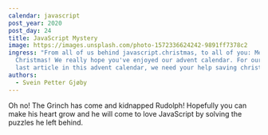 ```yaml
---
calendar: javascript
post_year: 2020
post_day: 24
title: JavaScript Mystery
image: https://images.unsplash.com/photo-1572336624242-9891ff7378c2
ingress: "From all of us behind javascript.christmas, to all of you: Merry
  Christmas! We really hope you've enjoyed our advent calendar. For our very
  last article in this advent calendar, we need your help saving christmas."
authors:
  - Svein Petter Gjøby
---
```


Oh no! The Grinch has come and kidnapped Rudolph! Hopefully you can make his heart grow and he will come to love JavaScript by solving the puzzles he left behind.
